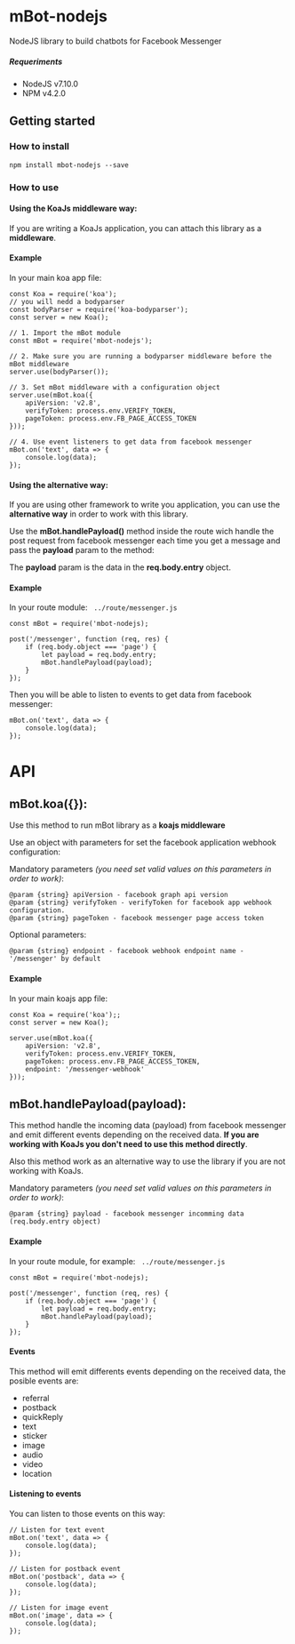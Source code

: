 # mBot-nodejs 
NodeJS library to build chatbots for Facebook Messenger

##### Requeriments

- NodeJS v7.10.0
- NPM v4.2.0


## Getting started

### How to install
`npm install mbot-nodejs --save` 

### How to use
#### Using the KoaJs middleware way:

If you are writing a KoaJs application, you can attach this library as a **middleware**.

#### Example
In your main koa app file:

```
const Koa = require('koa');
// you will nedd a bodyparser
const bodyParser = require('koa-bodyparser');
const server = new Koa();

// 1. Import the mBot module
const mBot = require('mbot-nodejs');

// 2. Make sure you are running a bodyparser middleware before the mBot middleware
server.use(bodyParser());

// 3. Set mBot middleware with a configuration object
server.use(mBot.koa({
    apiVersion: 'v2.8',
    verifyToken: process.env.VERIFY_TOKEN,
    pageToken: process.env.FB_PAGE_ACCESS_TOKEN
}));

// 4. Use event listeners to get data from facebook messenger
mBot.on('text', data => {
    console.log(data);
});
``` 


#### Using the alternative way:
If you are using other framework to write you application, you can use the **alternative way** in order to work with this library. 

Use the **mBot.handlePayload()** method inside the route wich handle the post request from facebook messenger each time you get a message and pass the **payload** param to the method:
 
The **payload** param is the data in the **req.body.entry** object.

#### Example
In your route module: ``` ../route/messenger.js```
```
const mBot = require('mbot-nodejs);

post('/messenger', function (req, res) {
    if (req.body.object === 'page') {
        let payload = req.body.entry;
        mBot.handlePayload(payload);
    }
});
```

Then you will be able to listen to events to get data from facebook messenger:

```
mBot.on('text', data => {
    console.log(data);
});
```

# API
## mBot.koa({}): 
Use this method to run mBot library as a **koajs middleware**

Use an object with parameters for set the facebook application webhook configuration:

Mandatory parameters _(you need set valid values on this parameters in order to work)_:

    @param {string} apiVersion - facebook graph api version
    @param {string} verifyToken - verifyToken for facebook app webhook configuration. 
    @param {string} pageToken - facebook messenger page access token
    
Optional parameters:

    @param {string} endpoint - facebook webhook endpoint name - '/messenger' by default

#### Example
In your main koajs app file:
    
```
const Koa = require('koa');;
const server = new Koa();

server.use(mBot.koa({
    apiVersion: 'v2.8',
    verifyToken: process.env.VERIFY_TOKEN,
    pageToken: process.env.FB_PAGE_ACCESS_TOKEN,
    endpoint: '/messenger-webhook'
}));
```

## mBot.handlePayload(payload):
This method handle the incoming data (payload) from facebook messenger and emit different events depending on the received data.
**If you are working with KoaJs you don't need to use this method directly**.

Also this method work as an alternative way to use the library if you are not working with KoaJs.

Mandatory parameters _(you need set valid values on this parameters in order to work)_:

    @param {string} payload - facebook messenger incomming data (req.body.entry object)

#### Example
In your route module, for example: ``` ../route/messenger.js```
```
const mBot = require('mbot-nodejs);

post('/messenger', function (req, res) {
    if (req.body.object === 'page') {
        let payload = req.body.entry;
        mBot.handlePayload(payload);
    }
});
```

#### Events
This method will emit differents events depending on the received data, the posible events are:

- referral
- postback
- quickReply
- text
- sticker
- image
- audio
- video
- location

#### Listening to events
You can listen to those events on this way: 

```
// Listen for text event 
mBot.on('text', data => {
    console.log(data);
});

// Listen for postback event 
mBot.on('postback', data => {
    console.log(data);
});

// Listen for image event
mBot.on('image', data => {
    console.log(data);
});
```